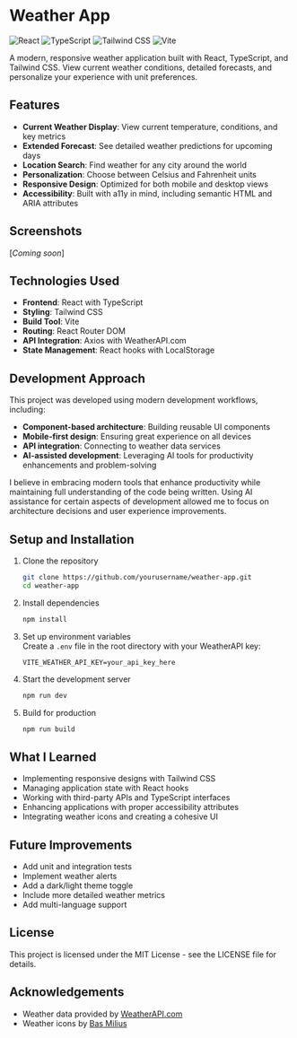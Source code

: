 # Weather App

![React](https://img.shields.io/badge/React-20232A?style=for-the-badge&logo=react&logoColor=61DAFB)
![TypeScript](https://img.shields.io/badge/TypeScript-007ACC?style=for-the-badge&logo=typescript&logoColor=white)
![Tailwind CSS](https://img.shields.io/badge/Tailwind_CSS-38B2AC?style=for-the-badge&logo=tailwind-css&logoColor=white)
![Vite](https://img.shields.io/badge/Vite-B73BFE?style=for-the-badge&logo=vite&logoColor=FFD62E)

A modern, responsive weather application built with React, TypeScript, and Tailwind CSS. View current weather conditions, detailed forecasts, and personalize your experience with unit preferences.

## Features

- **Current Weather Display**: View current temperature, conditions, and key metrics
- **Extended Forecast**: See detailed weather predictions for upcoming days
- **Location Search**: Find weather for any city around the world
- **Personalization**: Choose between Celsius and Fahrenheit units
- **Responsive Design**: Optimized for both mobile and desktop views
- **Accessibility**: Built with a11y in mind, including semantic HTML and ARIA attributes

## Screenshots

[*Coming soon*]

## Technologies Used

- **Frontend**: React with TypeScript
- **Styling**: Tailwind CSS
- **Build Tool**: Vite
- **Routing**: React Router DOM
- **API Integration**: Axios with WeatherAPI.com
- **State Management**: React hooks with LocalStorage

## Development Approach

This project was developed using modern development workflows, including:

- **Component-based architecture**: Building reusable UI components
- **Mobile-first design**: Ensuring great experience on all devices
- **API integration**: Connecting to weather data services
- **AI-assisted development**: Leveraging AI tools for productivity enhancements and problem-solving

I believe in embracing modern tools that enhance productivity while maintaining full understanding of the code being written. Using AI assistance for certain aspects of development allowed me to focus on architecture decisions and user experience improvements.

## Setup and Installation

1. Clone the repository

   ```bash
   git clone https://github.com/yourusername/weather-app.git
   cd weather-app
   ```

2. Install dependencies

   ```bash
   npm install
   ```

3. Set up environment variables  
   Create a `.env` file in the root directory with your WeatherAPI key:

   ```
   VITE_WEATHER_API_KEY=your_api_key_here
   ```

4. Start the development server

   ```bash
   npm run dev
   ```

5. Build for production
   ```bash
   npm run build
   ```

## What I Learned

- Implementing responsive designs with Tailwind CSS
- Managing application state with React hooks
- Working with third-party APIs and TypeScript interfaces
- Enhancing applications with proper accessibility attributes
- Integrating weather icons and creating a cohesive UI

## Future Improvements

- Add unit and integration tests
- Implement weather alerts
- Add a dark/light theme toggle
- Include more detailed weather metrics
- Add multi-language support

## License

This project is licensed under the MIT License - see the LICENSE file for details.

## Acknowledgements

- Weather data provided by [WeatherAPI.com](https://www.weatherapi.com/)
- Weather icons by [Bas Milius](https://github.com/basmilius/weather-icons)
